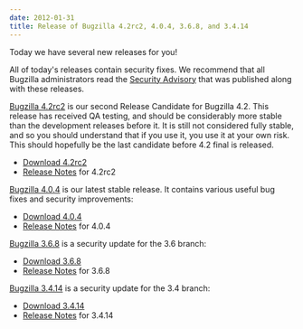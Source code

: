 ```yaml
---
date: 2012-01-31
title: Release of Bugzilla 4.2rc2, 4.0.4, 3.6.8, and 3.4.14
---
```


Today we have several new releases for you!

All of today's releases contain security fixes. We recommend that all Bugzilla administrators read the [Security Advisory](../security/3.4.13/) that was published along with these releases.

[Bugzilla 4.2rc2](../releases/4.2/) is our second Release Candidate for Bugzilla 4.2\. This release has received QA testing, and should be considerably more stable than the development releases before it. It is still not considered fully stable, and so you should understand that if you use it, you use it at your own risk. This should hopefully be the last candidate before 4.2 final is released.

*   [Download 4.2rc2](../download/#v42)
*   [Release Notes](../releases/4.2/release-notes.html) for 4.2rc2

[Bugzilla 4.0.4](../releases/4.0.4/) is our latest stable release. It contains various useful bug fixes and security improvements:

*   [Download 4.0.4](../download/#v40)
*   [Release Notes](../releases/4.0.4/release-notes.html) for 4.0.4

[Bugzilla 3.6.8](../releases/3.6.8/) is a security update for the 3.6 branch:

*   [Download 3.6.8](../download/#v36)
*   [Release Notes](../releases/3.6.8/release-notes.html) for 3.6.8

[Bugzilla 3.4.14](../releases/3.4.14/) is a security update for the 3.4 branch:

*   [Download 3.4.14](../download/#v34)
*   [Release Notes](../releases/3.4.14/release-notes.html) for 3.4.14

